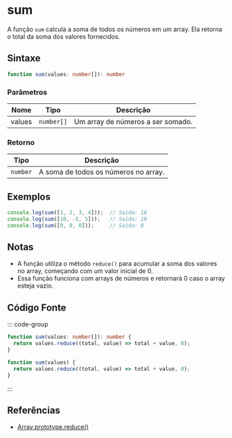 # sum

A função `sum` calcula a soma de todos os números em um array. Ela retorna o total da soma dos valores fornecidos.

## Sintaxe

```typescript
function sum(values: number[]): number
```

### Parâmetros

| Nome   | Tipo       | Descrição                                          |
|--------|------------|----------------------------------------------------|
| values | `number[]` | Um array de números a ser somado.                  |

### Retorno

| Tipo    | Descrição                                      |
|---------|------------------------------------------------|
| `number` | A soma de todos os números no array.           |

## Exemplos

```typescript
console.log(sum([1, 2, 3, 4]));  // Saída: 10
console.log(sum([10, -5, 5]));   // Saída: 10
console.log(sum([0, 0, 0]));     // Saída: 0
```

## Notas

- A função utiliza o método `reduce()` para acumular a soma dos valores no array, começando com um valor inicial de 0.
- Essa função funciona com arrays de números e retornará 0 caso o array esteja vazio.

## Código Fonte

::: code-group
```typescript
function sum(values: number[]): number {
  return values.reduce((total, value) => total + value, 0);
}
```

```javascript
function sum(values) {
  return values.reduce((total, value) => total + value, 0);
}
```
::: 

## Referências

- [Array.prototype.reduce()](https://developer.mozilla.org/pt-BR/docs/Web/JavaScript/Reference/Global_Objects/Array/Reduce)